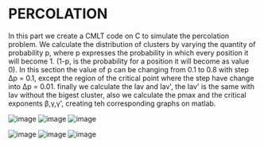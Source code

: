 # PERCOLATION

In this part we create a CMLT code on C to simulate the percolation problem. We calculate the distribution of clusters by varying the quantity of probability p, where p expresses the probability in which every position it will become 1. (1-p, is the probability for a position it will become as value 0). 
In this section the value of p can be changing from 0.1 to 0.8 with step Δp = 0.1, except the region of the critical point where the step have change into Δp = 0.01. 
finally we calculate the Ιav and Iav', the Iav' is the same with Iav without the bigest cluster, also we calculate the pmax and the critical exponents β,γ,γ', 
creating teh corresponding graphs on matlab.

![image](https://github.com/user-attachments/assets/1702e295-74fc-4f97-a7ce-63cb2bbc0c4b)
![image](https://github.com/user-attachments/assets/bb6bc96f-ebe7-4bc8-9bd3-478bc9771f08)
![image](https://github.com/user-attachments/assets/9275cc78-1d96-46f4-8dbe-5881bf7ddcef)


![image](https://github.com/user-attachments/assets/523409d9-375f-4663-9de8-33fa64f96904)
![image](https://github.com/user-attachments/assets/8f73dee4-46b3-4fd9-95d5-5ff3a7fdbbca)
![image](https://github.com/user-attachments/assets/8d5f350f-3cd3-4aee-b31f-dcb99e425074)




